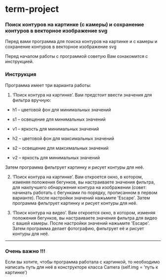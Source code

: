 # term-project
### Поиск контуров на картинке (с камеры) и сохранение контуров в векторное изображение svg
Перед вами программа для поиска контуров на картинке и с камеры и сохранение контуров в векторное изображение svg

Перед началом работы с программой советую Вам ознакомится с инструкцией. 

### Инструкция
Программа имеет три варианта работы:
1)	‘Поиск контура на картинке’. Вам предстоит ввести значения для фильтра вручную:

* h1 – цветовой фон для минимальных значений

* s1 – освещение для минимальных значений

* v1 – яркость для минимальных значений

* h2 – цветовой фон для максимальных значений

* s2 – освещение для максимальных значений

* v2 – яркость для минимальных значений

Затем программа фильтрует картинку и рисует контуры для неё. 

2)	‘Поиск контура на картинке’. Вам откроется окно, в котором, изменяя положения бегунков, вы настраиваете значения фильтра, для наилучшего обнаружения контура на изображении (совет: начинать работать с бегунками по порядку, прописанном в первом варианте). После настройки значений нажьмите 'Escape'. Затем программа фильтрует картинку и рисует контуры для неё. 

3)	‘Поиск контура на видео’.  Вам откроется окно, в котором, изменяя положения бегунков, вы настраиваете значения фильтра для видео с вашей камеры. После настройки значений нажьмите 'Escape'.  Затем программа делает фотографию, фильтрует её и рисует контуры для неё.

***

### Очень важно !!!

Eсли вы хотите, чтобы программа работала с картинкой, то необходимо написать путь для неё в конструкторе класса Camera (self.img = ‘путь к картинке’)
